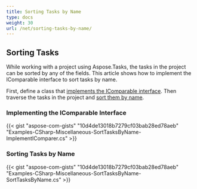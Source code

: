 ```yaml
---
title: Sorting Tasks by Name
type: docs
weight: 30
url: /net/sorting-tasks-by-name/
---
```


## **Sorting Tasks**
While working with a project using Aspose.Tasks, the tasks in the project can be sorted by any of the fields. This article shows how to implement the IComparable interface to sort tasks by name.

First, define a class that [implements the IComparable interface](/tasks/net/sorting-tasks-by-name/). Then traverse the tasks in the project and [sort them by name](/tasks/net/sorting-tasks-by-name/).
### **Implementing the IComparable Interface**
{{< gist "aspose-com-gists" "10d4de13018b7279cf03bab28ed78aeb" "Examples-CSharp-Miscellaneous-SortTasksByName-ImplementIComparer.cs" >}}


### **Sorting Tasks by Name**
{{< gist "aspose-com-gists" "10d4de13018b7279cf03bab28ed78aeb" "Examples-CSharp-Miscellaneous-SortTasksByName-SortTasksByName.cs" >}}



